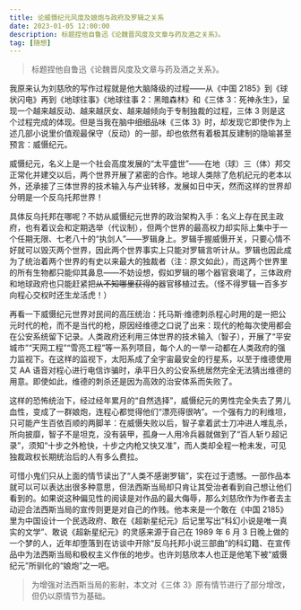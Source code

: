 ```yaml
---
title: 论威慑纪元风度及娘炮与政府及罗辑之关系
date: 2023-01-05 12:00:00
description: 标题捏他自鲁迅《论魏晋风度及文章与药及酒之关系》。
tag: [随想]
---
```


> 标题捏他自鲁迅《论魏晋风度及文章与药及酒之关系》。

我原来认为刘慈欣的写作过程就是他大脑降级的过程——从《中国 2185》到《球状闪电》再到《地球往事》《地球往事 2：黑暗森林》和《三体 3：死神永生》，呈现一个越来越反动、越来越厌女、越来越倾向于专制独裁的过程，三体 3 则是这个过程完成的体现。但是当我在脑中细细品味《三体 3》时，却发现它即使作为上述几部小说里价值观最保守（反动）的一部，却也依然有着极其反建制的隐喻甚至预言：威慑纪元。

威慑纪元，名义上是一个社会高度发展的“太平盛世”——在地（球）三（体）邦交正常化并建交以后，两个世界开展了紧密的合作。地球人类除了危机纪元的老本以外，还承接了三体世界的技术输入与产业转移，发展如日中天，然而这样的世界却分明是一个反乌托邦世界！

具体反乌托邦在哪呢？不妨从威慑纪元世界的政治架构入手：名义上存在民主政府，也有着议会和定期选举（代议制），但两个世界的最高权力却实际上集中于一个任期无限、七老八十的“执剑人”——罗辑身上。罗辑手握威慑开关，只要心情不好就可以毁灭两个世界，因此两个世界事实上只能对罗辑言听计从。罗辑也因此成为了统治着两个世界的有史以来最大的独裁者（注：原文如此），而这两个世界里的所有生物都只能仰其鼻息——不妨设想，假如罗辑的哪个器官衰竭了，三体政府和地球政府也只能赶紧把~~从不知哪里获得的~~器官移植过去。（怪不得罗辑一百多岁向程心交权时还生龙活虎！）

再看一下威慑纪元世界对民间的高压统治：托马斯·维德刺杀程心时用的是一把公元时代的枪，而不是当代的枪，原因经维德之口说了出来：现代的枪每次使用都会在公安系统留下记录。人类政府还利用三体世界的技术输入（智子），开展了“平安城市”“天网工程”“雪亮工程”等一系列项目，每个人的一举一动都在人类政府的强力监视下。在这样的监视下，太阳系成了全宇宙最安全的行星系，以至于维德使用艾 AA 语音对程心进行电信诈骗时，承平日久的公安系统居然完全无法猜出维德的用意。即使如此，维德的刺杀还是因为高效的治安体系而失败了。

这样的恐怖统治下，经过经年累月的“自然选择”，威慑纪元的男性完全失去了男儿血性，变成了一群娘炮，连程心都觉得他们“漂亮得很呐”。一个强有力的利维坦，只可能产生百依百顺的两脚羊：在威慑失败以后，智子拿着武士刀冲进人堆乱杀，所向披靡，智子不是坦克，没有装甲，孤身一人用冷兵器就做到了“百人斩り超记录”，须知“十步之外枪快，十步之内枪又快又准”，而人类却全程一枪未发，可见独裁政权长期统治后的人有多么费拉。

可惜小鬼们只从上面的情节读出了“人类不感谢罗辑”，实在过于遗憾。一部作品本就可以可以表达出很多种意思，但法西斯当局却只肯让其受治者看到自己想让他们看到的。如果说这种偏见性的阅读是对作品的最大侮辱，那么刘慈欣作为作者去主动迎合法西斯当局的宣传则更是对自己的作贱。他本来是一个敢在《中国 2185》里为中国设计一个民选政府、敢在《超新星纪元》后记里写出“科幻小说是唯一真实的文学”、敢说《超新星纪元》的灵感来源于自己在 1989 年 6 月 3 日晚上做的一个梦的人，近年却堕落到在访谈中开除“反乌托邦小说三部曲”的科幻籍、在宣传品中为法西斯当局和极权主义作伥的地步。也许刘慈欣本人也正是他笔下被“威慑纪元”所驯化的“娘炮”之一吧。

> 为增强对法西斯当局的影射，本文对《三体 3》原有情节进行了部分增改，但仍以原情节为基础。
